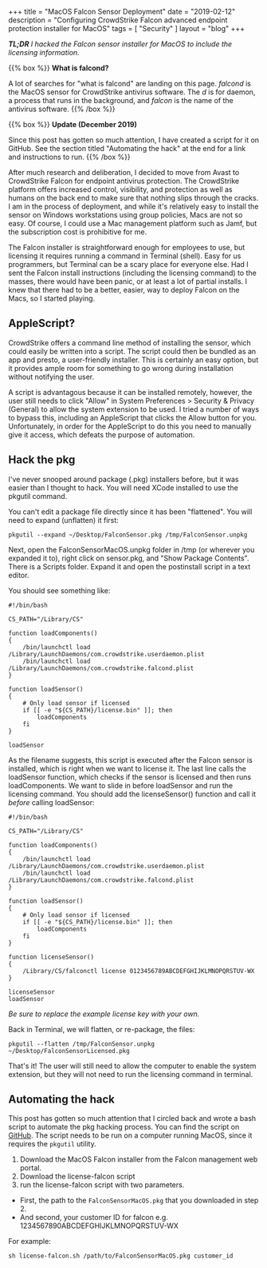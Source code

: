 +++
title = "MacOS Falcon Sensor Deployment"
date = "2019-02-12"
description = "Configuring CrowdStrike Falcon advanced endpoint protection installer for MacOS"
tags = [ "Security" ]
layout = "blog"
+++

***TL;DR*** *I hacked the Falcon sensor installer for MacOS to include the licensing information.*


{{% box %}}
<b>What is falcond?</b>

A lot of searches for "what is falcond" are landing on this page. <i>falcond</i> is the MacOS sensor for CrowdStrike antivirus software. The <i>d</i> is for daemon, a process that runs in the background, and <i>falcon</i> is the name of the antivirus software.
{{% /box %}}

{{% box %}}
<b>Update (December 2019)</b>

Since this post has gotten so much attention, I have created a script for it on GitHub. See the section titled "Automating the hack" at the end for a link and instructions to run.
{{% /box %}}

After much research and deliberation, I decided to move from Avast to CrowdStrike Falcon for endpoint antivirus protection. The CrowdStrike platform offers increased control, visibility, and protection as well as humans on the back end to make sure that nothing slips through the cracks. I am in the process of deployment, and while it's relatively easy to install the sensor on Windows workstations using group policies, Macs are not so easy. Of course, I could use a Mac management platform such as Jamf, but the subscription cost is prohibitive for me.

The Falcon installer is straightforward enough for employees to use, but licensing it requires running a command in Terminal (shell). Easy for us programmers, but Terminal can be a scary place for everyone else. Had I sent the Falcon install instructions (including the licensing command) to the masses, there would have been panic, or at least a lot of partial installs. I knew that there had to be a better, easier, way to deploy Falcon on the Macs, so I started playing.

## AppleScript?

CrowdStrike offers a command line method of installing the sensor, which could easily be written into a script. The script could then be bundled as an app and presto, a user-friendly installer. This is certainly an easy option, but it provides ample room for something to go wrong during installation without notifying the user.

A script is advantagous because it can be installed remotely, however, the user still needs to click "Allow" in System Preferences > Security & Privacy (General) to allow the system extension to be used. I tried a number of ways to bypass this, including an AppleScript that clicks the Allow button for you. Unfortunately, in order for the AppleScript to do this you need to manually give it access, which defeats the purpose of automation.

## Hack the pkg

I've never snooped around package (.pkg) installers before, but it was easier than I thought to hack. You will need XCode installed to use the pkgutil command.

You can't edit a package file directly since it has been "flattened". You will need to expand (unflatten) it first: 

```
pkgutil --expand ~/Desktop/FalconSensor.pkg /tmp/FalconSensor.unpkg
```

Next, open the FalconSensorMacOS.unpkg folder in /tmp (or wherever you expanded it to), right click on sensor.pkg, and "Show Package Contents". There is a Scripts folder. Expand it and open the postinstall script in a text editor.

You should see something like:

```
#!/bin/bash

CS_PATH="/Library/CS"

function loadComponents()
{
    /bin/launchctl load /Library/LaunchDaemons/com.crowdstrike.userdaemon.plist
    /bin/launchctl load /Library/LaunchDaemons/com.crowdstrike.falcond.plist
}

function loadSensor()
{
    # Only load sensor if licensed
    if [[ -e "${CS_PATH}/license.bin" ]]; then
        loadComponents
    fi
}

loadSensor
```

As the filename suggests, this script is executed after the Falcon sensor is installed, which is right when we want to license it. The last line calls the loadSensor function, which checks if the sensor is licensed and then runs loadComponents. We want to slide in before loadSensor and run the licensing command. You should add the licenseSensor() function and call it *before* calling loadSensor:

```
#!/bin/bash

CS_PATH="/Library/CS"

function loadComponents()
{
    /bin/launchctl load /Library/LaunchDaemons/com.crowdstrike.userdaemon.plist
    /bin/launchctl load /Library/LaunchDaemons/com.crowdstrike.falcond.plist
}

function loadSensor()
{
    # Only load sensor if licensed
    if [[ -e "${CS_PATH}/license.bin" ]]; then
        loadComponents
    fi
}

function licenseSensor()
{
    /Library/CS/falconctl license 0123456789ABCDEFGHIJKLMNOPQRSTUV-WX
}

licenseSensor
loadSensor

```

*Be sure to replace the example license key with your own.*

Back in Terminal, we will flatten, or re-package, the files:

```
pkgutil --flatten /tmp/FalconSensor.unpkg ~/Desktop/FalconSensorLicensed.pkg
```

That's it! The user will still need to allow the computer to enable the system extension, but they will not need to run the licensing command in terminal.

## Automating the hack

This post has gotten so much attention that I circled back and wrote a bash script to automate the pkg hacking process. You can find the script on <a href="https://github.com/kguay/falcon-inject" target="blank">GitHub</a>. The script needs to be run on a computer running MacOS, since it requires the `pkgutil` utility.

1. Download the MacOS Falcon installer from the Falcon management web portal.
2. Download the license-falcon script
3. run the license-falcon script with two parameters.
  - First, the path to the `FalconSensorMacOS.pkg` that you downloaded in step 2.
  - And second, your customer ID for falcon e.g. 1234567890ABCDEFGHIJKLMNOPQRSTUV-WX

For example:
 
```
sh license-falcon.sh /path/to/FalconSensorMacOS.pkg customer_id
```